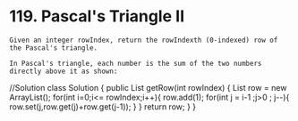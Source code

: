 # 119. Pascal's Triangle II
```PS
Given an integer rowIndex, return the rowIndexth (0-indexed) row of the Pascal's triangle.

In Pascal's triangle, each number is the sum of the two numbers directly above it as shown:

```

//Solution
class Solution {
    public List<Integer> getRow(int rowIndex) {
        List<Integer> row =  new ArrayList();
        for(int i=0;i<= rowIndex;i++){
            row.add(1);
            for(int j = i-1 ;j>0 ; j--){
                row.set(j,row.get(j)+row.get(j-1));
            }
        }
        return row;
    }
}